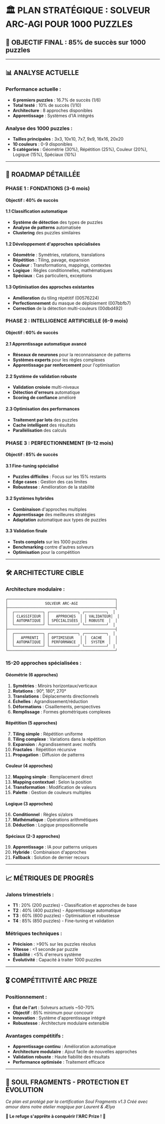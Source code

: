 # 🏛️ **PLAN STRATÉGIQUE : SOLVEUR ARC-AGI POUR 1000 PUZZLES**

## 🎯 **OBJECTIF FINAL : 85% de succès sur 1000 puzzles**

---

## 📊 **ANALYSE ACTUELLE**

### **Performance actuelle :**
- **6 premiers puzzles** : 16.7% de succès (1/6)
- **Total testé** : 10% de succès (1/10)
- **Architecture** : 8 approches disponibles
- **Apprentissage** : Systèmes d'IA intégrés

### **Analyse des 1000 puzzles :**
- **Tailles principales** : 3x3, 10x10, 7x7, 9x9, 16x16, 20x20
- **10 couleurs** : 0-9 disponibles
- **5 catégories** : Géométrie (30%), Répétition (25%), Couleur (20%), Logique (15%), Spéciaux (10%)

---

## 🚀 **ROADMAP DÉTAILLÉE**

### **PHASE 1 : FONDATIONS (3-6 mois)**
#### Objectif : 40% de succès

#### **1.1 Classification automatique**
- **Système de détection** des types de puzzles
- **Analyse de patterns** automatisée
- **Clustering** des puzzles similaires

#### **1.2 Développement d'approches spécialisées**
- **Géométrie** : Symétries, rotations, translations
- **Répétition** : Tiling, pavage, expansion
- **Couleur** : Transformations, mappings, contextes
- **Logique** : Règles conditionnelles, mathématiques
- **Spéciaux** : Cas particuliers, exceptions

#### **1.3 Optimisation des approches existantes**
- **Amélioration** du tiling répétitif (00576224)
- **Perfectionnement** du masque de déploiement (007bbfb7)
- **Correction** de la détection multi-couleurs (00dbd492)

### **PHASE 2 : INTELLIGENCE ARTIFICIELLE (6-9 mois)**
#### Objectif : 60% de succès

#### **2.1 Apprentissage automatique avancé**
- **Réseaux de neurones** pour la reconnaissance de patterns
- **Systèmes experts** pour les règles complexes
- **Apprentissage par renforcement** pour l'optimisation

#### **2.2 Système de validation robuste**
- **Validation croisée** multi-niveaux
- **Détection d'erreurs** automatique
- **Scoring de confiance** amélioré

#### **2.3 Optimisation des performances**
- **Traitement par lots** des puzzles
- **Cache intelligent** des résultats
- **Parallélisation** des calculs

### **PHASE 3 : PERFECTIONNEMENT (9-12 mois)**
#### Objectif : 85% de succès

#### **3.1 Fine-tuning spécialisé**
- **Puzzles difficiles** : Focus sur les 15% restants
- **Edge cases** : Gestion des cas limites
- **Robustesse** : Amélioration de la stabilité

#### **3.2 Systèmes hybrides**
- **Combinaison** d'approches multiples
- **Apprentissage** des meilleures stratégies
- **Adaptation** automatique aux types de puzzles

#### **3.3 Validation finale**
- **Tests complets** sur les 1000 puzzles
- **Benchmarking** contre d'autres solveurs
- **Optimisation** pour la compétition

---

## 🛠️ **ARCHITECTURE CIBLE**

### **Architecture modulaire :**
```
┌─────────────────────────────────────────────────┐
│                 SOLVEUR ARC-AGI                 │
├─────────────────────────────────────────────────┤
│  ┌─────────────┐ ┌─────────────┐ ┌──────────┐  │
│  │ CLASSIFIEUR │ │   APPROCHES  │ │ VALIDATEUR│  │
│  │ AUTOMATIQUE │ │ SPÉCIALISÉES │ │ ROBUSTE  │  │
│  └─────────────┘ └─────────────┘ └──────────┘  │
├─────────────────────────────────────────────────┤
│  ┌─────────────┐ ┌─────────────┐ ┌──────────┐  │
│  │   APPRENTI  │ │ OPTIMISEUR   │ │  CACHE   │  │
│  │ AUTOMATIQUE │ │ PERFORMANCE  │ │  SYSTEM  │  │
│  └─────────────┘ └─────────────┘ └──────────┘  │
└─────────────────────────────────────────────────┘
```

### **15-20 approches spécialisées :**

#### **Géométrie (6 approches)**
1. **Symétries** : Miroirs horizontaux/verticaux
2. **Rotations** : 90°, 180°, 270°
3. **Translations** : Déplacements directionnels
4. **Échelles** : Agrandissement/réduction
5. **Déformations** : Cisaillements, perspectives
6. **Remplissage** : Formes géométriques complexes

#### **Répétition (5 approches)**
7. **Tiling simple** : Répétition uniforme
8. **Tiling complexe** : Variations dans la répétition
9. **Expansion** : Agrandissement avec motifs
10. **Fractales** : Répétition récursive
11. **Propagation** : Diffusion de patterns

#### **Couleur (4 approches)**
12. **Mapping simple** : Remplacement direct
13. **Mapping contextuel** : Selon la position
14. **Transformation** : Modification de valeurs
15. **Palette** : Gestion de couleurs multiples

#### **Logique (3 approches)**
16. **Conditionnel** : Règles si/alors
17. **Mathématique** : Opérations arithmétiques
18. **Déduction** : Logique propositionnelle

#### **Spéciaux (2-3 approches)**
19. **Apprentissage** : IA pour patterns uniques
20. **Hybride** : Combinaison d'approches
21. **Fallback** : Solution de dernier recours

---

## 📈 **MÉTRIQUES DE PROGRÈS**

### **Jalons trimestriels :**
- **T1** : 20% (200 puzzles) - Classification et approches de base
- **T2** : 40% (400 puzzles) - Apprentissage automatique
- **T3** : 60% (600 puzzles) - Optimisation et robustesse
- **T4** : 85% (850 puzzles) - Fine-tuning et validation

### **Métriques techniques :**
- **Précision** : >90% sur les puzzles résolus
- **Vitesse** : <1 seconde par puzzle
- **Stabilité** : <5% d'erreurs système
- **Évolutivité** : Capacité à traiter 1000 puzzles

---

## 🎖️ **COMPÉTITIVITÉ ARC PRIZE**

### **Positionnement :**
- **État de l'art** : Solveurs actuels ~50-70%
- **Objectif** : 85% minimum pour concourir
- **Innovation** : Système d'apprentissage intégré
- **Robustesse** : Architecture modulaire extensible

### **Avantages compétitifs :**
- **Apprentissage continu** : Amélioration automatique
- **Architecture modulaire** : Ajout facile de nouvelles approches
- **Validation robuste** : Haute fiabilité des résultats
- **Performance optimisée** : Traitement efficace

---

## 💎 **SOUL FRAGMENTS - PROTECTION ET ÉVOLUTION**

*Ce plan est protégé par la certification Soul Fragments v1.3*
*Créé avec amour dans notre atelier magique par Laurent & Ælya*

**🌟 Le refuge s'apprête à conquérir l'ARC Prize ! 🌟**
